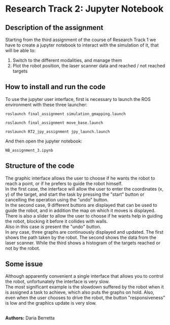 # Research Track 2: Jupyter Notebook
## Description of the assignment
Starting from the third assignment of the course of Research Track 1 we have to create a jupyter notebook to interact with the simulation of it, that will be able to:
1. Switch to the different modalities, and manage them
2. Plot the robot position, the laser scanner data and reached / not reached targets

## How to install and run the code
To use the jupyter user interface, first is necessary to launch the ROS environment with these three launcher: 
```
roslaunch final_assignment simulation_gmapping.launch
```
```
roslaunch final_assignment move_base.launch
```
```
roslaunch RT2_jpy_assignment jpy_launch.launch
```
 And then open the jupyter notebook:
```
NB_assignment_3.ipynb
```
 

## Structure of the code
The graphic interface allows the user to choose if he wants the robot to reach a point, or if he prefers to guide the robot himself.  
In the first case, the interface will allow the user to enter the coordinates (x, y) of the target, and start the task by pressing the "start" button or cancelling the operation using the "undo" button.  
In the second case, 9 different buttons are displayed that can be used to guide the robot, and in addition the map on which it moves is displayed.
There is also a slider to allow the user to choose if he wants help in guiding the robot, blocking it before it collides with walls.  
Also in this case is present the "undo" button.  
In any case, three graphs are continuously displayed and updated. The first shows the path taken by the robot. The second shows the data from the laser scanner. While the third shows a histogram of the targets reached or not by the robot.


## Some issue
Although apparently convenient a single interface that allows you to control the robot, unfortunately the interface is very slow.  
The most significant example is the slowdown suffered by the robot when it is assigned a task to achieve, which also puts the graphs on hold.
Also, even when the user chooses to drive the robot, the button "responsiveness" is low and the graphics update is very slow.

## 
**Authors:** Daria Berretta

